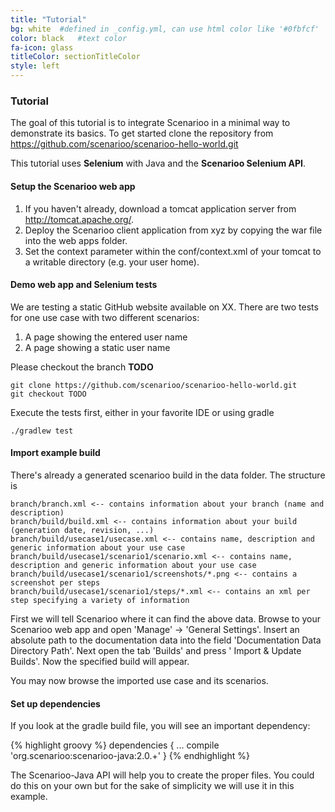 ```yaml
---
title: "Tutorial"
bg: white  #defined in _config.yml, can use html color like '#0fbfcf'
color: black   #text color
fa-icon: glass
titleColor: sectionTitleColor
style: left
---
```


### Tutorial
The goal of this tutorial is to integrate Scenarioo in a minimal way to demonstrate its basics. To get started clone the repository from https://github.com/scenarioo/scenarioo-hello-world.git

This tutorial uses **Selenium** with Java and the **Scenarioo Selenium API**.

#### Setup the Scenarioo web app
1. If you haven't already, download a tomcat application server from http://tomcat.apache.org/.
2. Deploy the Scenarioo client application from xyz by copying the war file into the web apps folder.
3. Set the context parameter within the conf/context.xml of your tomcat to a writable directory (e.g. your user home).


#### Demo web app and Selenium tests
We are testing a static GitHub website available on XX. There are two tests for one use case with two different scenarios:
1. A page showing the entered user name
2. A page showing a static user name

Please checkout the branch **TODO**

    git clone https://github.com/scenarioo/scenarioo-hello-world.git
    git checkout TODO

Execute the tests first, either in your favorite IDE or using gradle

    ./gradlew test


#### Import example build
There's already a generated scenarioo build in the data folder. The structure is

    branch/branch.xml <-- contains information about your branch (name and description)
    branch/build/build.xml <-- contains information about your build (generation date, revision, ...)
    branch/build/usecase1/usecase.xml <-- contains name, description and generic information about your use case
    branch/build/usecase1/scenario1/scenario.xml <-- contains name, description and generic information about your use case
    branch/build/usecase1/scenario1/screenshots/*.png <-- contains a screenshot per steps
    branch/build/usecase1/scenario1/steps/*.xml <-- contains an xml per step specifying a variety of information

First we will tell Scenarioo where it can find the above data. Browse to your Scenarioo web app and open 'Manage' -> 'General Settings'. Insert an absolute path to the documentation data into the field 'Documentation Data Directory Path'. Next open the tab 'Builds' and press ' Import & Update Builds'. Now the specified build will appear.

You may now browse the imported use case and its scenarios.

#### Set up dependencies
If you look at the gradle build file, you will see an important dependency:

{% highlight groovy %}
dependencies {
    ...
    compile 'org.scenarioo:scenarioo-java:2.0.+'
}
{% endhighlight %}

The Scenarioo-Java API will help you to create the proper files. You could do this on your own but for the sake of simplicity we will use it in this example.







